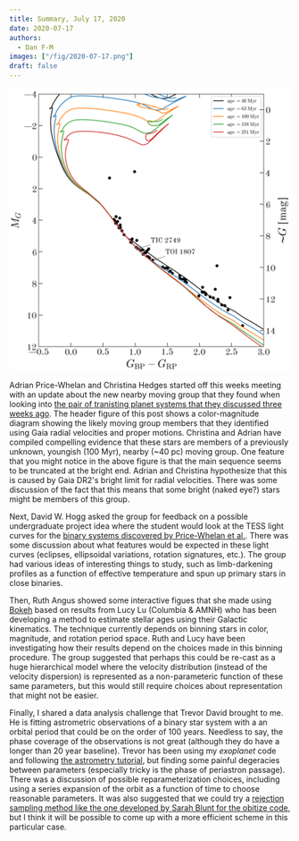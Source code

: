 ```yaml
---
title: Summary, July 17, 2020
date: 2020-07-17
authors:
  - Dan F-M
images: ["/fig/2020-07-17.png"]
draft: false
---
```


![img](/fig/2020-07-17.png)

Adrian Price-Whelan and Christina Hedges started off this weeks meeting with an update about the new nearby moving group that they found when looking into [the pair of tranisting planet systems that they discussed three weeks ago](/posts/2020-06-26-summary-06-26/).
The header figure of this post shows a color-magnitude diagram showing the likely moving group members that they identified using Gaia radial velocities and proper motions.
Christina and Adrian have compiled compelling evidence that these stars are members of a previously unknown, youngish (100 Myr), nearby (~40 pc) moving group.
One feature that you might notice in the above figure is that the main sequence seems to be truncated at the bright end.
Adrian and Christina hypothesize that this is caused by Gaia DR2's bright limit for radial velocities.
There was some discussion of the fact that this means that some bright (naked eye?) stars might be members of this group.

Next, David W. Hogg asked the group for feedback on a possible undergraduate project idea where the student would look at the TESS light curves for the [binary systems discovered by Price-Whelan et al.](https://arxiv.org/abs/2002.00014).
There was some discussion about what features would be expected in these light curves (eclipses, ellipsoidal variations, rotation signatures, etc.).
The group had various ideas of interesting things to study, such as limb-darkening profiles as a function of effective temperature and spun up primary stars in close binaries.

Then, Ruth Angus showed some interactive figues that she made using [Bokeh](https://docs.bokeh.org) based on results from Lucy Lu (Columbia & AMNH) who has been developing a method to estimate stellar ages using their Galactic kinematics.
The technique currently depends on binning stars in color, magnitude, and rotation period space.
Ruth and Lucy have been investigating how their results depend on the choices made in this binning procedure.
The group suggested that perhaps this could be re-cast as a huge hierarchical model where the velocity distribution (instead of the velocity dispersion) is represented as a non-parameteric function of these same parameters, but this would still require choices about representation that might not be easier.

Finally, I shared a data analysis challenge that Trevor David brought to me.
He is fitting astrometric observations of a binary star system with a an orbital period that could be on the order of 100 years.
Needless to say, the phase coverage of the observations is not great (although they do have a longer than 20 year baseline).
Trevor has been using my *exoplanet* code and following [the astrometry tutorial](https://docs.exoplanet.codes/en/stable/tutorials/astrometric/), but finding some painful degeracies between parameters (especially tricky is the phase of periastron passage).
There was a discussion of possible reparameterization choices, including using a series expansion of the orbit as a function of time to choose reasonable parameters.
It was also suggested that we could try a [rejection sampling method like the one developed by Sarah Blunt for the obitize code](https://arxiv.org/abs/1703.10653), but I think it will be possible to come up with a more efficient scheme in this particular case.
